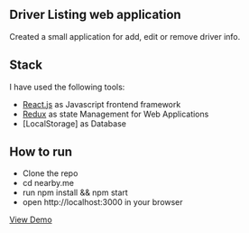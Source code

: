 ## Driver Listing web application
Created a small application for add, edit or remove driver info.



## Stack

I have used the following tools:

 - [React.js](https://reactjs.org/) as Javascript frontend framework
 - [Redux](http://meiosis.js.org/) as state Management for Web Applications
 - [LocalStorage] as Database



## How to run

- Clone the repo
- cd nearby.me
- run npm install && npm start
- open http://localhost:3000 in your browser


<a href="https://vishalkinikar.github.io/Driver-App-React-Redux-Local-Storage/">View Demo</a>
